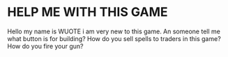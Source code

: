 # HELP ME WITH THIS GAME

Hello my name is WUOTE i am very new to this game. An someone tell me what button is for building? How do you sell spells to traders in this game? How do you fire your gun?

